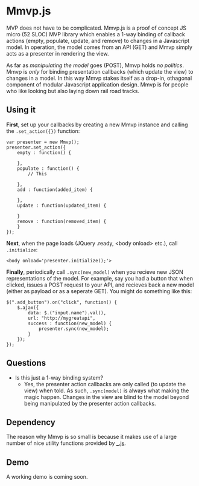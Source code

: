 Mmvp.js
========
MVP does not have to be complicated.  Mmvp.js is a proof of concept JS micro (52 SLOC) MVP library which enables a 1-way binding of callback actions (empty, populate, update, and remove) to changes in a Javascript model. In operation, the model comes from an API (GET) and Mmvp simply acts as a presenter in rendering the view.

As far as _manipulating the model_ goes (POST), Mmvp holds _no politics_. Mmvp is _only_ for binding presentation callbacks (which update the view) to changes in a model. In this way Mmvp stakes itself as a drop-in, othagonal component of modular Javascript application design. Mmvp is for people who like looking but also laying down rail road tracks.

Using it
--------
**First**, set up your callbacks by creating a new Mmvp instance and calling the `.set_action({})` function:
```
var presenter = new Mmvp();
presenter.set_action({
    empty : function() {

    },
    populate : function() {
        // This 

    },
    add : function(added_item) {

    },
    update : function(updated_item) {

    }
    remove : function(removed_item) {
    }
});
```

**Next**, when the page loads (JQuery .ready, \<body onload\> etc.), call `.initialize`:
```
<body onload='presenter.initialize();'>
```

**Finally**, periodically call `.sync(new_model)` when you recieve new JSON representations of the model. For example, say you had a button that when clicked, issues a POST request to your API, and recieves back a new model (either as payload or as a seperate GET). You might do something like this:
```
$(".add_button").on("click", function() {
    $.ajax({
        data: $.("input.name").val(),
        url: "http://mygreatapi",
        success : function(new_model) {
            presenter.sync(new_model);
        }
    });
});
```

Questions
---------
- Is this just a 1-way binding system?
    * Yes, the presenter action callbacks are only called (to update the view) when told. As such, `.sync(model)` is always what making the magic happen. Changes in the view are blind to the model beyond being manipulated by the presenter action callbacks.


Dependency
----------
The reason why Mmvp is so small is because it makes use of a large number of nice utility functions provided by [_.js](http://underscorejs.org).

Demo
----
A working demo is coming soon.
